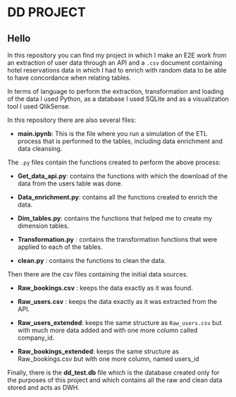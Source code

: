 # DD PROJECT

## Hello

In this repository you can find my project in which I make an E2E work from an extraction of user data through an API and a `.csv` document containing hotel reservations data in which I had to enrich with random data to be able to have concordance when relating tables.

In terms of language to perform the extraction, transformation and loading of the data I used Python, as a database I used SQLite and as a visualization tool I used QlikSense.

In this repository there are also several files: 

- **main.ipynb**: This is the file where you run a simulation of the ETL process that is performed to the tables, including data enrichment and data cleansing.

The `.py` files contain the functions created to perform the above process:

- **Get_data_api.py**: contains the functions with which the download of the data from the users table was done.

- **Data_enrichment.py**: contains all the functions created to enrich the data.

- **Dim_tables.py**: contains the functions that helped me to create my dimension tables.

- **Transformation.py** : contains the transformation functions that were applied to each of the tables.

- **clean.py** : contains the functions to clean the data.

Then there are the csv files containing the initial data sources.

- **Raw_bookings.csv** : keeps the data exactly as it was found.

- **Raw_users.csv** : keeps the data exactly as it was extracted from the API.

- **Raw_users_extended**: keeps the same structure as `Raw_users.csv` but with much more data added and with one more column called company_id.

- **Raw_bookings_extended**: keeps the same structure as Raw_bookings.csv but with one more column, named users_id

Finally, there is the **dd_test.db** file which is the database created only for the purposes of this project and which contains all the raw and clean data stored and acts as DWH.
